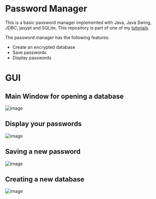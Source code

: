# Password Manager

This is a basic password manager implemented with Java, Java Swing, JDBC, jasypt and SQLite. This repository is part of one of my [tutorials](https://youtube.com/playlist?list=PLNm1BoGDChIKMfTPALitlzR_JQA6RZARY).

The password manager has the following features:
- Create an encrypted database
- Save passwords
- Display passwords

# GUI

## Main Window for opening a database

![image](https://user-images.githubusercontent.com/39222224/216790575-21c58a32-4fd8-4fd7-96fa-8e27f09cd305.png)

## Display your passwords

![image](https://user-images.githubusercontent.com/39222224/216790606-e357948f-5f1a-402a-8625-ebf30c9b97ce.png)

## Saving a new password

![image](https://user-images.githubusercontent.com/39222224/216790618-a56e48f0-9f08-4658-bc88-25e9de4dabcf.png)

## Creating a new database

![image](https://user-images.githubusercontent.com/39222224/216790587-7ecbaf1e-a3b9-4a01-9271-1f1af04d155b.png)
